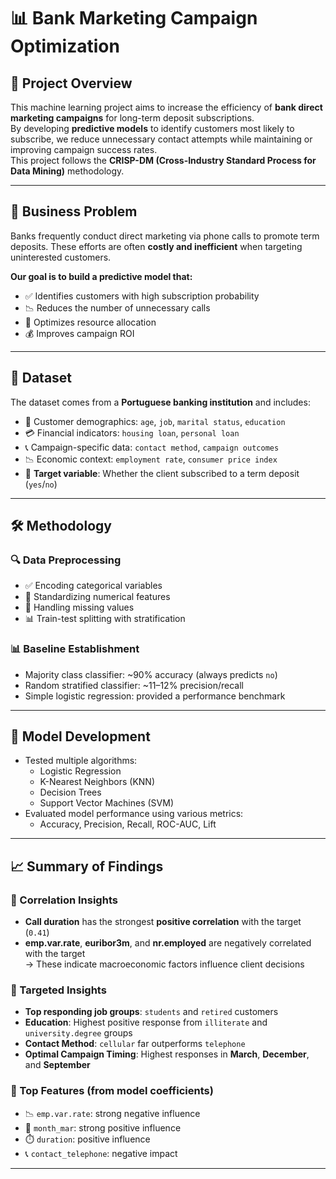 # 📊 Bank Marketing Campaign Optimization

## 📌 Project Overview

This machine learning project aims to increase the efficiency of **bank direct marketing campaigns** for long-term deposit subscriptions.  
By developing **predictive models** to identify customers most likely to subscribe, we reduce unnecessary contact attempts while maintaining or improving campaign success rates.  
This project follows the **CRISP-DM (Cross-Industry Standard Process for Data Mining)** methodology.

---

## 💼 Business Problem

Banks frequently conduct direct marketing via phone calls to promote term deposits. These efforts are often **costly and inefficient** when targeting uninterested customers.

**Our goal is to build a predictive model that:**
- ✅ Identifies customers with high subscription probability  
- 📉 Reduces the number of unnecessary calls  
- 🔧 Optimizes resource allocation  
- 💰 Improves campaign ROI  

---

## 📂 Dataset

The dataset comes from a **Portuguese banking institution** and includes:

- 👤 Customer demographics: `age`, `job`, `marital status`, `education`  
- 💳 Financial indicators: `housing loan`, `personal loan`  
- 📞 Campaign-specific data: `contact method`, `campaign outcomes`  
- 📉 Economic context: `employment rate`, `consumer price index`  
- 🎯 **Target variable**: Whether the client subscribed to a term deposit (`yes`/`no`)  

---

## 🛠️ Methodology

### 🔍 Data Preprocessing
- ✅ Encoding categorical variables  
- 🔄 Standardizing numerical features  
- 🧹 Handling missing values  
- 📊 Train-test splitting with stratification  

### 📊 Baseline Establishment
- Majority class classifier: ~90% accuracy (always predicts `no`)  
- Random stratified classifier: ~11–12% precision/recall  
- Simple logistic regression: provided a performance benchmark  

---

## 🤖 Model Development

- Tested multiple algorithms:
  - Logistic Regression  
  - K-Nearest Neighbors (KNN)  
  - Decision Trees  
  - Support Vector Machines (SVM)  
- Evaluated model performance using various metrics:
  - Accuracy, Precision, Recall, ROC-AUC, Lift  

---

## 📈 Summary of Findings

### 🔹 Correlation Insights
- **Call duration** has the strongest **positive correlation** with the target (`0.41`)  
- **emp.var.rate**, **euribor3m**, and **nr.employed** are negatively correlated with the target  
  → These indicate macroeconomic factors influence client decisions  

### 🔹 Targeted Insights
- **Top responding job groups**: `students` and `retired` customers  
- **Education**: Highest positive response from `illiterate` and `university.degree` groups  
- **Contact Method**: `cellular` far outperforms `telephone`  
- **Optimal Campaign Timing**: Highest responses in **March**, **December**, and **September**

### 🔹 Top Features (from model coefficients)
- 📉 `emp.var.rate`: strong negative influence  
- 📅 `month_mar`: strong positive influence  
- ⏱️ `duration`: positive influence  
- 📞 `contact_telephone`: negative impact  

---



